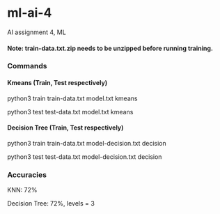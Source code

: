 # ml-ai-4
AI assignment 4, ML

#### Note: train-data.txt.zip needs to be unzipped before running training.

### Commands

#### Kmeans (Train, Test respectively)
python3 train train-data.txt model.txt kmeans

python3 test test-data.txt model.txt kmeans

#### Decision Tree (Train, Test respectively)
python3 train train-data.txt model-decision.txt decision

python3 test test-data.txt model-decision.txt decision

### Accuracies
KNN: 72%

Decision Tree: 72%, levels = 3
